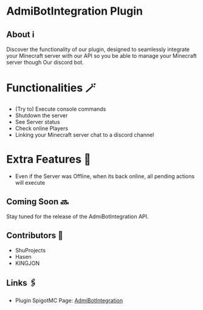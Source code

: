 # AdmiBotIntegration Plugin

## About ℹ️ 

Discover the functionality of our plugin, designed to seamlessly integrate your Minecraft server with our API so you be able to manage your Minecraft server though Our discord bot.

# Functionalities 🪄

- (Try to) Execute console commands
- Shutdown the server
- See Server status
- Check online Players
- Linking your Minecraft server chat to a discord channel

# Extra Features 🌟

- Even if the Server was Offline, when its back online, all pending actions will execute

## Coming Soon 🔜 

Stay tuned for the release of the AdmiBotIntegration API.

## Contributors 👥

- ShuProjects
- Hasen
- KINGJON

## Links 🖇️ 

- Plugin SpigotMC Page:
  [AdmiBotIntegration](https://www.spigotmc.org/resources/admibotintegration.116586/)


  
